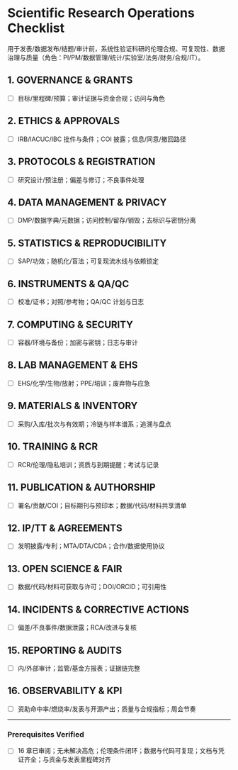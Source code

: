 <!-- Powered by BMAD™ Core -->

# Scientific Research Operations Checklist

用于发表/数据发布/结题/审计前，系统性验证科研的伦理合规、可复现性、数据治理与质量（角色：PI/PM/数据管理/统计/实验室/法务/财务/合规/IT）。

## 1. GOVERNANCE & GRANTS

- [ ] 目标/里程碑/预算；审计证据与资金合规；访问与角色

## 2. ETHICS & APPROVALS

- [ ] IRB/IACUC/IBC 批件与条件；COI 披露；信息/同意/撤回路径

## 3. PROTOCOLS & REGISTRATION

- [ ] 研究设计/预注册；偏差与修订；不良事件处理

## 4. DATA MANAGEMENT & PRIVACY

- [ ] DMP/数据字典/元数据；访问控制/留存/销毁；去标识与密钥分离

## 5. STATISTICS & REPRODUCIBILITY

- [ ] SAP/功效；随机化/盲法；可复现流水线与依赖锁定

## 6. INSTRUMENTS & QA/QC

- [ ] 校准/证书；对照/参考物；QA/QC 计划与日志

## 7. COMPUTING & SECURITY

- [ ] 容器/环境与备份；加密与密钥；日志与审计

## 8. LAB MANAGEMENT & EHS

- [ ] EHS/化学/生物/放射；PPE/培训；废弃物与应急

## 9. MATERIALS & INVENTORY

- [ ] 采购/入库/批次与有效期；冷链与样本谱系；追溯与盘点

## 10. TRAINING & RCR

- [ ] RCR/伦理/隐私培训；资质与到期提醒；考试与记录

## 11. PUBLICATION & AUTHORSHIP

- [ ] 署名/贡献/COI；目标期刊与预印本；数据/代码/材料共享清单

## 12. IP/TT & AGREEMENTS

- [ ] 发明披露/专利；MTA/DTA/CDA；合作/数据使用协议

## 13. OPEN SCIENCE & FAIR

- [ ] 数据/代码/材料可获取与许可；DOI/ORCID；可引用性

## 14. INCIDENTS & CORRECTIVE ACTIONS

- [ ] 偏差/不良事件/数据泄露；RCA/改进与复核

## 15. REPORTING & AUDITS

- [ ] 内/外部审计；监管/基金方报表；证据链完整

## 16. OBSERVABILITY & KPI

- [ ] 资助命中率/燃烧率/发表与开源产出；质量与合规指标；周会节奏

---

### Prerequisites Verified

- [ ] 16 章已审阅；无未解决高危；伦理条件闭环；数据与代码可复现；文档与凭证齐全；与资金与发表里程碑对齐
